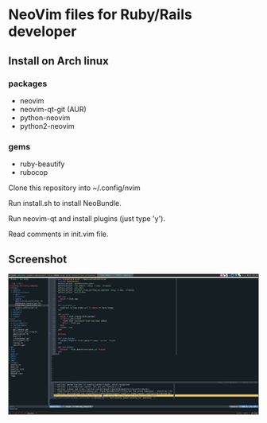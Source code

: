 # NeoVim files for Ruby/Rails developer

## Install on Arch linux
### packages
* neovim
* neovim-qt-git (AUR)
* python-neovim
* python2-neovim

### gems
* ruby-beautify
* rubocop

Clone this repository into
~/.config/nvim

Run install.sh to install NeoBundle.

Run neovim-qt and install plugins (just type 'y').

Read comments in init.vim file.

## Screenshot
![screenshot](screenshot.png)
